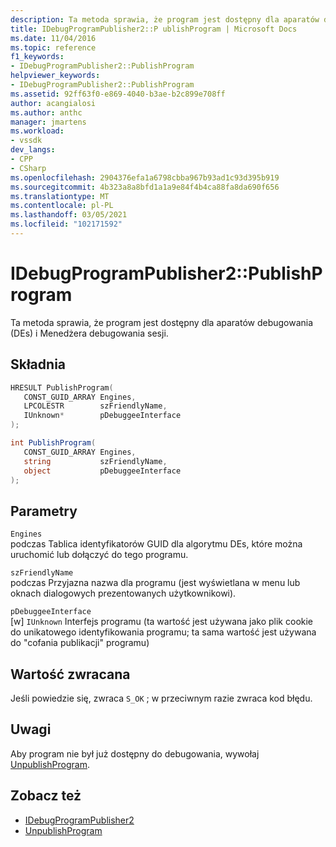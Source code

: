 ```yaml
---
description: Ta metoda sprawia, że program jest dostępny dla aparatów debugowania (DEs) i Menedżera debugowania sesji.
title: IDebugProgramPublisher2::P ublishProgram | Microsoft Docs
ms.date: 11/04/2016
ms.topic: reference
f1_keywords:
- IDebugProgramPublisher2::PublishProgram
helpviewer_keywords:
- IDebugProgramPublisher2::PublishProgram
ms.assetid: 92ff63f0-e869-4040-b3ae-b2c899e708ff
author: acangialosi
ms.author: anthc
manager: jmartens
ms.workload:
- vssdk
dev_langs:
- CPP
- CSharp
ms.openlocfilehash: 2904376efa1a6798cbba967b93ad1c93d395b919
ms.sourcegitcommit: 4b323a8a8bfd1a1a9e84f4b4ca88fa8da690f656
ms.translationtype: MT
ms.contentlocale: pl-PL
ms.lasthandoff: 03/05/2021
ms.locfileid: "102171592"
---
```

# <a name="idebugprogrampublisher2publishprogram"></a>IDebugProgramPublisher2::PublishProgram
Ta metoda sprawia, że program jest dostępny dla aparatów debugowania (DEs) i Menedżera debugowania sesji.

## <a name="syntax"></a>Składnia

```cpp
HRESULT PublishProgram(
   CONST_GUID_ARRAY Engines,
   LPCOLESTR        szFriendlyName,
   IUnknown*        pDebuggeeInterface
);
```

```csharp
int PublishProgram(
   CONST_GUID_ARRAY Engines,
   string           szFriendlyName,
   object           pDebuggeeInterface
);
```

## <a name="parameters"></a>Parametry
`Engines`\
podczas Tablica identyfikatorów GUID dla algorytmu DEs, które można uruchomić lub dołączyć do tego programu.

`szFriendlyName`\
podczas Przyjazna nazwa dla programu (jest wyświetlana w menu lub oknach dialogowych prezentowanych użytkownikowi).

`pDebuggeeInterface`\
[w] `IUnknown` Interfejs programu (ta wartość jest używana jako plik cookie do unikatowego identyfikowania programu; ta sama wartość jest używana do "cofania publikacji" programu)

## <a name="return-value"></a>Wartość zwracana
 Jeśli powiedzie się, zwraca `S_OK` ; w przeciwnym razie zwraca kod błędu.

## <a name="remarks"></a>Uwagi
 Aby program nie był już dostępny do debugowania, wywołaj [UnpublishProgram](../../../extensibility/debugger/reference/idebugprogrampublisher2-unpublishprogram.md).

## <a name="see-also"></a>Zobacz też
- [IDebugProgramPublisher2](../../../extensibility/debugger/reference/idebugprogrampublisher2.md)
- [UnpublishProgram](../../../extensibility/debugger/reference/idebugprogrampublisher2-unpublishprogram.md)
